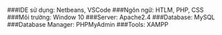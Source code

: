 ###IDE sử dụng: Netbeans, VSCode
###Ngôn ngữ: HTLM, PHP, CSS
###Môi trường: Window 10 
###Server: Apache2.4
###Database: MySQL
###Database Manager: PHPMyAdmin
###Tools: XAMPP
